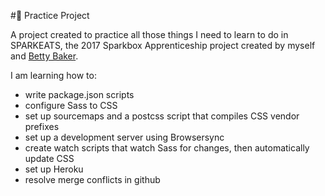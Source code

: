 #:fork_and_knife: Practice Project

A project created to practice all those things I need to learn to do in SPARKEATS, the 2017 Sparkbox Apprenticeship project created by myself and [Betty Baker].

I am learning how to:
* write package.json scripts
* configure Sass to CSS
* set up sourcemaps and a postcss script that compiles CSS vendor prefixes
* set up a development server using Browsersync
* create watch scripts that watch Sass for changes, then automatically update CSS
* set up Heroku
* resolve merge conflicts in github

[Betty Baker]: https://github.com/bettybettybaker
